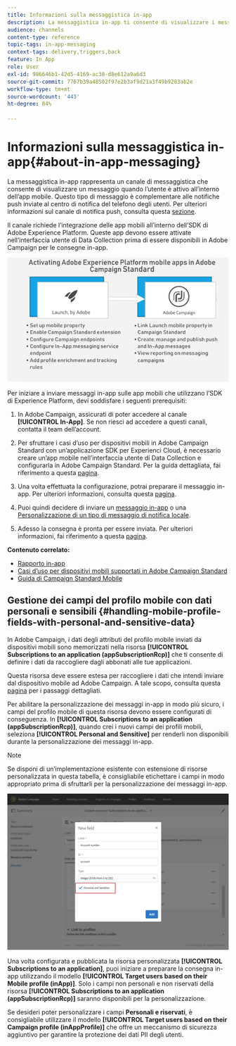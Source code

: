 ```yaml
---
title: Informazioni sulla messaggistica in-app
description: La messaggistica in-app ti consente di visualizzare i messaggi o gli avvisi all’interno dell’app mobile.
audience: channels
content-type: reference
topic-tags: in-app-messaging
context-tags: delivery,triggers,back
feature: In App
role: User
exl-id: 986646b1-42d5-4169-ac38-d8e612a9a6d3
source-git-commit: 7767b39a48502f97e2b3af9d21a3f49b9283ab2e
workflow-type: tm+mt
source-wordcount: '443'
ht-degree: 84%

---
```


# Informazioni sulla messaggistica in-app{#about-in-app-messaging}

La messaggistica in-app rappresenta un canale di messaggistica che consente di visualizzare un messaggio quando l’utente è attivo all’interno dell’app mobile. Questo tipo di messaggio è complementare alle notifiche push inviate al centro di notifica del telefono degli utenti. Per ulteriori informazioni sul canale di notifica push, consulta questa [sezione](../../channels/using/about-push-notifications.md).

Il canale richiede l’integrazione delle app mobili all’interno dell’SDK di Adobe Experience Platform. Queste app devono essere attivate nell’interfaccia utente di Data Collection prima di essere disponibili in Adobe Campaign per le consegne in-app.

![](assets/launch_campaign.png)

Per iniziare a inviare messaggi in-app sulle app mobili che utilizzano l’SDK di Experience Platform, devi soddisfare i seguenti prerequisiti:

1. In Adobe Campaign, assicurati di poter accedere al canale **[!UICONTROL In-App]**. Se non riesci ad accedere a questi canali, contatta il team dell’account.

1. Per sfruttare i casi d’uso per dispositivi mobili in Adobe Campaign Standard con un’applicazione SDK per Experienci Cloud, è necessario creare un’app mobile nell’interfaccia utente di Data Collection e configurarla in Adobe Campaign Standard. Per la guida dettagliata, fai riferimento a questa [pagina](../../administration/using/configuring-a-mobile-application.md).

1. Una volta effettuata la configurazione, potrai preparare il messaggio in-app. Per ulteriori informazioni, consulta questa [pagina](../../channels/using/preparing-and-sending-an-in-app-message.md#preparing-your-in-app-message).

1. Puoi quindi decidere di inviare un [messaggio in-app](../../channels/using/customizing-an-in-app-message.md) o una [Personalizzazione di un tipo di messaggio di notifica locale](../../channels/using/customizing-an-in-app-message.md#customizing-a-local-notification-message-type).

1. Adesso la consegna è pronta per essere inviata. Per ulteriori informazioni, fai riferimento a questa [pagina](../../channels/using/preparing-and-sending-an-in-app-message.md#sending-your-in-app-message).

**Contenuto correlato:**

* [Rapporto in-app](../../reporting/using/in-app-report.md)
* [Casi d’uso per dispositivi mobili supportati in Adobe Campaign Standard](../../administration/using/configuring-rules-launch.md)
* [Guida di Campaign Standard Mobile](../../channels/using/get-started-communication-channels.md)

## Gestione dei campi del profilo mobile con dati personali e sensibili {#handling-mobile-profile-fields-with-personal-and-sensitive-data}

In Adobe Campaign, i dati degli attributi del profilo mobile inviati da dispositivi mobili sono memorizzati nella risorsa **[!UICONTROL Subscriptions to an application (appSubscriptionRcp)]** che ti consente di definire i dati da raccogliere dagli abbonati alle tue applicazioni.

Questa risorsa deve essere estesa per raccogliere i dati che intendi inviare dal dispositivo mobile ad Adobe Campaign. A tale scopo, consulta questa [pagina](../../developing/using/extending-the-subscriptions-to-an-application-resource.md) per i passaggi dettagliati.

Per abilitare la personalizzazione dei messaggi in-app in modo più sicuro, i campi del profilo mobile di questa risorsa devono essere configurati di conseguenza. In **[!UICONTROL Subscriptions to an application (appSubscriptionRcp)]**, quando crei i nuovi campi dei profili mobili, seleziona **[!UICONTROL Personal and Sensitive]** per renderli non disponibili durante la personalizzazione dei messaggi in-app.

>[!NOTE]
>
>Se disponi di un’implementazione esistente con estensione di risorse personalizzata in questa tabella, è consigliabile etichettare i campi in modo appropriato prima di sfruttarli per la personalizzazione dei messaggi in-app.

![](assets/in_app_personal_data_2.png)

Una volta configurata e pubblicata la risorsa personalizzata **[!UICONTROL Subscriptions to an application]**, puoi iniziare a preparare la consegna in-app utilizzando il modello **[!UICONTROL Target users based on their Mobile profile (inApp)]**. Solo i campi non personali e non riservati della risorsa **[!UICONTROL Subscriptions to an application (appSubscriptionRcp)]** saranno disponibili per la personalizzazione.

Se desideri poter personalizzare i campi **Personali e riservati**, è consigliabile utilizzare il modello **[!UICONTROL Target users based on their Campaign profile (inAppProfile)]** che offre un meccanismo di sicurezza aggiuntivo per garantire la protezione dei dati PII degli utenti.
